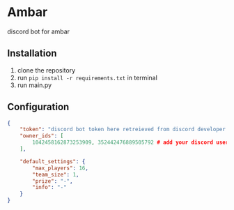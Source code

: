 # Ambar

discord bot for ambar

## Installation

1. clone the repository
2. run ``pip install -r requirements.txt`` in terminal
3. run main.py

## Configuration

```json
{
    "token": "discord bot token here retreieved from discord developer portal",
    "owner_ids": [
        1042458162873253909, 352442476889505792 # add your discord user id here
    ],

    "default_settings": {
        "max_players": 16,
        "team_size": 1,
        "prize": "-",
        "info": "-" 
    }
}   
```
